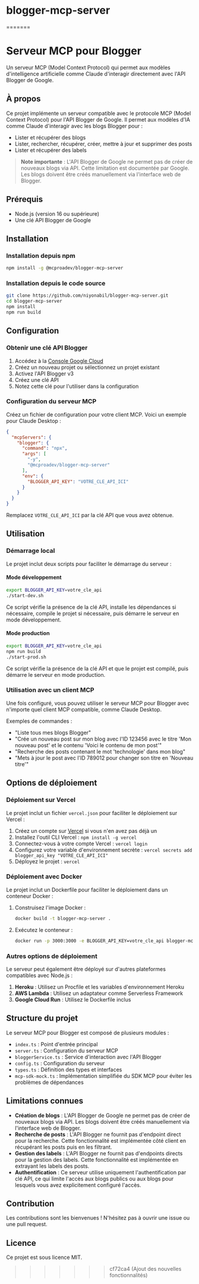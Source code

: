# blogger-mcp-server
=======
# Serveur MCP pour Blogger

Un serveur MCP (Model Context Protocol) qui permet aux modèles d'intelligence artificielle comme Claude d'interagir directement avec l'API Blogger de Google.

## À propos

Ce projet implémente un serveur compatible avec le protocole MCP (Model Context Protocol) pour l'API Blogger de Google. Il permet aux modèles d'IA comme Claude d'interagir avec les blogs Blogger pour :

* Lister et récupérer des blogs
* Lister, rechercher, récupérer, créer, mettre à jour et supprimer des posts
* Lister et récupérer des labels

> **Note importante** : L'API Blogger de Google ne permet pas de créer de nouveaux blogs via API. Cette limitation est documentée par Google. Les blogs doivent être créés manuellement via l'interface web de Blogger.

## Prérequis

* Node.js (version 16 ou supérieure)
* Une clé API Blogger de Google

## Installation

### Installation depuis npm

```bash
npm install -g @mcproadev/blogger-mcp-server
```

### Installation depuis le code source

```bash
git clone https://github.com/niyonabil/blogger-mcp-server.git
cd blogger-mcp-server
npm install
npm run build
```

## Configuration

### Obtenir une clé API Blogger

1. Accédez à la [Console Google Cloud](https://console.cloud.google.com/)
2. Créez un nouveau projet ou sélectionnez un projet existant
3. Activez l'API Blogger v3
4. Créez une clé API
5. Notez cette clé pour l'utiliser dans la configuration

### Configuration du serveur MCP

Créez un fichier de configuration pour votre client MCP. Voici un exemple pour Claude Desktop :

```json
{
  "mcpServers": {
    "blogger": {
      "command": "npx",
      "args": [
        "-y",
        "@mcproadev/blogger-mcp-server"
      ],
      "env": {
        "BLOGGER_API_KEY": "VOTRE_CLE_API_ICI"
      }
    }
  }
}
```

Remplacez `VOTRE_CLE_API_ICI` par la clé API que vous avez obtenue.

## Utilisation

### Démarrage local

Le projet inclut deux scripts pour faciliter le démarrage du serveur :

#### Mode développement

```bash
export BLOGGER_API_KEY=votre_cle_api
./start-dev.sh
```

Ce script vérifie la présence de la clé API, installe les dépendances si nécessaire, compile le projet si nécessaire, puis démarre le serveur en mode développement.

#### Mode production

```bash
export BLOGGER_API_KEY=votre_cle_api
npm run build
./start-prod.sh
```

Ce script vérifie la présence de la clé API et que le projet est compilé, puis démarre le serveur en mode production.

### Utilisation avec un client MCP

Une fois configuré, vous pouvez utiliser le serveur MCP pour Blogger avec n'importe quel client MCP compatible, comme Claude Desktop.

Exemples de commandes :

* "Liste tous mes blogs Blogger"
* "Crée un nouveau post sur mon blog avec l'ID 123456 avec le titre 'Mon nouveau post' et le contenu 'Voici le contenu de mon post'"
* "Recherche des posts contenant le mot 'technologie' dans mon blog"
* "Mets à jour le post avec l'ID 789012 pour changer son titre en 'Nouveau titre'"

## Options de déploiement

### Déploiement sur Vercel

Le projet inclut un fichier `vercel.json` pour faciliter le déploiement sur Vercel :

1. Créez un compte sur [Vercel](https://vercel.com/) si vous n'en avez pas déjà un
2. Installez l'outil CLI Vercel : `npm install -g vercel`
3. Connectez-vous à votre compte Vercel : `vercel login`
4. Configurez votre variable d'environnement secrète : `vercel secrets add blogger_api_key "VOTRE_CLE_API_ICI"`
5. Déployez le projet : `vercel`

### Déploiement avec Docker

Le projet inclut un Dockerfile pour faciliter le déploiement dans un conteneur Docker :

1. Construisez l'image Docker :
   ```bash
   docker build -t blogger-mcp-server .
   ```

2. Exécutez le conteneur :
   ```bash
   docker run -p 3000:3000 -e BLOGGER_API_KEY=votre_cle_api blogger-mcp-server
   ```

### Autres options de déploiement

Le serveur peut également être déployé sur d'autres plateformes compatibles avec Node.js :

1. **Heroku** : Utilisez un Procfile et les variables d'environnement Heroku
2. **AWS Lambda** : Utilisez un adaptateur comme Serverless Framework
3. **Google Cloud Run** : Utilisez le Dockerfile inclus

## Structure du projet

Le serveur MCP pour Blogger est composé de plusieurs modules :

* `index.ts` : Point d'entrée principal
* `server.ts` : Configuration du serveur MCP
* `bloggerService.ts` : Service d'interaction avec l'API Blogger
* `config.ts` : Configuration du serveur
* `types.ts` : Définition des types et interfaces
* `mcp-sdk-mock.ts` : Implémentation simplifiée du SDK MCP pour éviter les problèmes de dépendances

## Limitations connues

* **Création de blogs** : L'API Blogger de Google ne permet pas de créer de nouveaux blogs via API. Les blogs doivent être créés manuellement via l'interface web de Blogger.
* **Recherche de posts** : L'API Blogger ne fournit pas d'endpoint direct pour la recherche. Cette fonctionnalité est implémentée côté client en récupérant les posts puis en les filtrant.
* **Gestion des labels** : L'API Blogger ne fournit pas d'endpoints directs pour la gestion des labels. Cette fonctionnalité est implémentée en extrayant les labels des posts.
* **Authentification** : Ce serveur utilise uniquement l'authentification par clé API, ce qui limite l'accès aux blogs publics ou aux blogs pour lesquels vous avez explicitement configuré l'accès.

## Contribution

Les contributions sont les bienvenues ! N'hésitez pas à ouvrir une issue ou une pull request.

## Licence

Ce projet est sous licence MIT.
>>>>>>> cf72ca4 (Ajout des nouvelles fonctionnalités)
